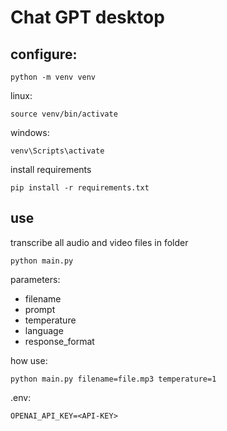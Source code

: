 # Chat GPT desktop
## configure:
```shell
python -m venv venv
```
linux:
```shell
source venv/bin/activate
```
windows:
```shell
venv\Scripts\activate
```
install requirements
```shell
pip install -r requirements.txt 
```
## use
transcribe all audio and video files
in folder
```shell
python main.py
```

parameters:
- filename
- prompt
- temperature
- language
- response_format

how use:
```shell
python main.py filename=file.mp3 temperature=1
```

.env:
```
OPENAI_API_KEY=<API-KEY>
```